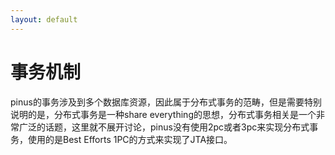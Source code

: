 ```yaml
---
layout: default
---
```

# 事务机制

pinus的事务涉及到多个数据库资源，因此属于分布式事务的范畴，但是需要特别说明的是，分布式事务是一种share everything的思想，分布式事务相关是一个非常广泛的话题，这里就不展开讨论，pinus没有使用2pc或者3pc来实现分布式事务，使用的是Best Efforts 1PC的方式来实现了JTA接口。
